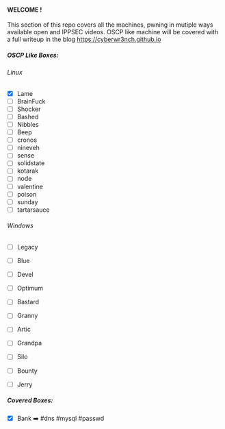 #### WELCOME !

This section of this repo covers all the machines, pwning in mutiple ways available open and IPPSEC videos.
OSCP like machine will be covered with a full writeup in the blog https://cyberwr3nch.github.io


##### OSCP Like Boxes:
###### Linux

- [x] Lame
- [ ] BrainFuck
- [ ] Shocker
- [ ] Bashed
- [ ] Nibbles
- [ ] Beep
- [ ] cronos
- [ ] nineveh
- [ ] sense
- [ ] solidstate
- [ ] kotarak
- [ ] node
- [ ] valentine
- [ ] poison
- [ ] sunday
- [ ] tartarsauce

###### Windows

- [ ] Legacy
- [ ]  Blue
- [ ] Devel
- [ ] Optimum
- [ ] Bastard
- [ ] Granny
- [ ] Artic
- [ ] Grandpa
- [ ] Silo
- [ ] Bounty
- [ ] Jerry


##### Covered Boxes:

- [x] Bank ➡️  #dns #mysql #passwd
